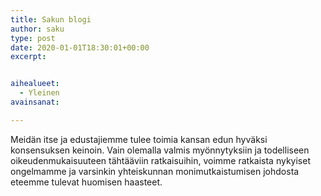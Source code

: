 ```yaml
---
title: Sakun blogi
author: saku
type: post
date: 2020-01-01T18:30:01+00:00
excerpt: 


aihealueet:
  - Yleinen
avainsanat:

---
```

Meidän itse ja edustajiemme tulee toimia kansan edun hyväksi konsensuksen keinoin. Vain olemalla valmis myönnytyksiin ja todelliseen oikeudenmukaisuuteen tähtääviin ratkaisuihin, voimme ratkaista nykyiset ongelmamme ja varsinkin yhteiskunnan monimutkaistumisen johdosta eteemme tulevat huomisen haasteet.
